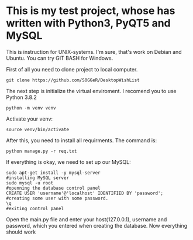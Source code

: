 # This is my test project, whose has written with Python3, PyQT5 and MySQL
This is instruction for UNIX-systems. I'm sure, that's work on Debian and Ubuntu. You can try GIT BASH for Windows. 

First of all you need to clone project to local computer. 
```git   
git clone https://github.com/S0GGeR/DesktopWishList 
```    
The next step is initialize the virtual enviroment. I recomend you to use Python 3.8.2
```ssh   
python -m venv venv
```      

Activate your venv:
```ssh   
source venv/bin/activate
```      

After this, you need to install all requirments. The command is:    
```python3    
python manage.py -r req.txt
```    

If everything is okay, we need to set up our MySQL:
```ssh 
sudo apt-get install -y mysql-server                                   #installing MySQL server 
sudo mysql -u root                                                     #openning the database control panel    
CREATE USER 'username'@'localhost' IDENTIFIED BY 'password';           #creating some user with some password.  
\q                                                                     #exiting control panel
```   
Open the main.py file and enter your host(127.0.0.1), username and password, which you entered when creating the database. Now everything should work
